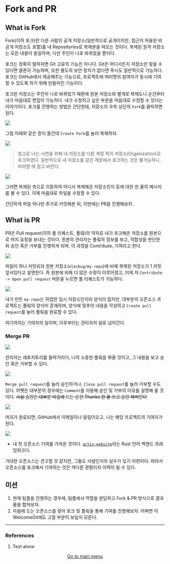 # Fork and PR

## What is Fork

Fork(이하 포크)란 다른 사람의 공개 저장소(일반적으로 공개이지만, 접근이 허용된 비공개 저장소도 포함)를 내 Repositories로 복제본을 떠오는 것이다. 복제된 원격 저장소는 모든 내용이 동일하며, 다만 주인이 나로 바뀌었을 뿐이다.

포크는 정확히 말하자면 Git 고유의 기능은 아니다. Git은 어디서든지 저장소만 찾을 수 있다면 클론이 가능하며, 또한 별도의 보안 장치가 없다면 푸시도 일반적으로 가능하다. 포크는 GitHub에서 제공해주는 기능으로, 프로젝트에 여러명의 참여자가 동시에 기여할 수 있도록 하기 위해 만들어진 기능이다.

포크된 저장소는 주인이 나로 바뀌었기 때문에 원본 저장소와 별개로 복제도니 순간부터 내가 마음대로 편집이 가능하다. 내가 수정하고 싶은 부분을 마음대로 수정할 수 있다는 이야기이다. 포크를 진행하는 방법은 간단한데, 저장소의 우측 상단의 `Fork`를 클릭하면 된다.

![](./res/image01.png)

그럼 아래와 같은 창이 뜰건데 `Create Fork`를 눌러 복제하자.

![](./res/image02.png)

> 참고로 나는 시연을 위해 내 저장소를 다른 계정 쪽의 저장소(Organization)로 포크하였다. 일반적으로 내 저장소를 같은 계정에서 포크하는 것은 불가능하니, 따라할 때 참고 바란다.
>

![](./res/image03.png)

그러면 복제된 측으로 이동하여 어디서 복제해온 저장소인지 등에 대한 한 줄의 메시지를 볼 수 있다. 이제 마음대로 파일을 수정할 수 있다.

간단하게 파일 하나만 추가로 커밋해본 뒤, 이번에는 PR을 진행해보자.

## What is PR

PR은 Pull request(이하 풀 리퀘스트, 풀맄)의 약자로 내가 포크해온 저장소를 원본으로 머지 요청을 보내는 것이다. 원본의 관리자는 풀맄의 정보를 보고, 적합성을 판단한 뒤 승인 혹은 거부를 진행하게 되며, 이 과정을 Contribute, 기여라고 한다.

![](./res/image04.png)

파일이 하나 커밋되자 원본 저장소(`elecbug/my-repo`)에 비해 복제된 저장소가 1 커밋 앞서있다고 설명한다. 즉 원본에 비해 더 많은 수정이 이루어졌고, 이제 저 `Contribute -> Open pull request` 버튼을 누르면 풀 리퀘스트가 가능하다.

![](./res/image05.png)

내가 만든 `my-repo`는 허접한 임시 저장소인지라 양식이 없지만, 대부분의 오픈소스 프로젝트는 풀맄의 양식이 존재하며, 양식에 맞추어 내용을 작성하고 `Create pull request`를 눌러 풀맄을 완료할 수 있다.

여기까지는 기여자의 일이며, 이후부터는 관리자의 일로 넘어간다.

### Merge PR

![](./res/image06.png)

관리자는 레포지토리를 들락거리다, 나의 소중한 풀맄을 봐줄 것이고, 그 내용을 보고 승인 혹은 거부할 수 있다.

![](./res/image07.png)

`Merge pull request`를 눌러 승인하거나, `Close pull request`를 눌러 거부할 수도 있다. 어쨋든 대부분의 경우에는 `Comment`를 이용해 승인 및 거부의 이유를 설명해 줄 것이다. ~~사실 승인은 대부분 마음에 드는 순간 Thanks 한 줄 쓰고 승인 해버린다~~

![](./res/image08.png)

머지가 완료되면, GitHub에서 이메일이나 알림이오고, 나는 해당 프로젝트의 기여자가 된다.

![](./res/image09.png)
- 내 첫 오픈소스 기여를 가져온 것이다. [`actix-website`](https://github.com/actix/actix-website/)라는 Rust 언어 백엔드 프레임워크다.

거대한 오픈소스는 견고할 것 같지만, 그들도 사람인지라 실수가 있기 마련이다. 따라서 오픈소스를 포크해서 기여하는 것은 색다른 경험이자 이력이 될 수 있다.

## 미션

1. 현재 팀플을 진행하는 경우에, 팀플에서 역할을 분담하고 Fork & PR 방식으로 결과물을 합쳐보자.
2. 마음에 드는 오픈소스를 찾아 포크 및 풀맄을 통해 기여를 진행해보자. 어쩌면 이 WelcomeGit에도 고칠 부분이 보일지 모른다.

---

### References
1. Test alone

<p align=center><a href="../README.md">Go to main menu</a></p>